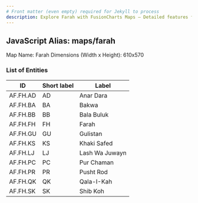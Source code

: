 ```yaml
---
# Front matter (even empty) required for Jekyll to process
description: Explore Farah with FusionCharts Maps – Detailed features for seamless integration. Try now & enhance your data visualization today! 
---
```


## JavaScript Alias: maps/farah

Map Name: Farah
Dimensions (Width x Height): 610x570





### List of Entities

ID | Short label | Label
---|---|---|
AF.FH.AD|AD|Anar Dara
AF.FH.BA|BA|Bakwa
AF.FH.BB|BB|Bala Buluk
AF.FH.FH|FH|Farah
AF.FH.GU|GU|Gulistan
AF.FH.KS|KS|Khaki Safed
AF.FH.LJ|LJ|Lash Wa Juwayn
AF.FH.PC|PC|Pur Chaman
AF.FH.PR|PR|Pusht Rod
AF.FH.QK|QK|Qala-I-Kah
AF.FH.SK|SK|Shib Koh